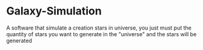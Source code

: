 # Galaxy-Simulation
A software that simulate a creation stars in universe, you just must put the quantity of stars you want to generate in the "universe" and the stars will be generated
